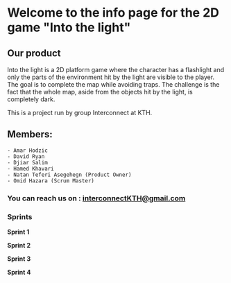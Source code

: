 # Welcome to the info page for the 2D game "Into the light"

## Our product
Into the light is a 2D platform game where the character has a flashlight and only the parts of the environment hit by the light are visible to the player. The goal is to complete the map while avoiding traps. The challenge is the fact that the whole map, aside from the objects hit by the light, is completely dark.


This is a project run by group Interconnect at KTH.

## Members:
```
- Amar Hodzic
- David Ryan
- Djiar Salim
- Hamed Khavari
- Natan Teferi Asegehegn (Product Owner)
- Omid Hazara (Scrum Master)

```
### You can reach us on : interconnectKTH@gmail.com

### Sprints

**Sprint 1**



**Sprint 2**

**Sprint 3**

**Sprint 4**


